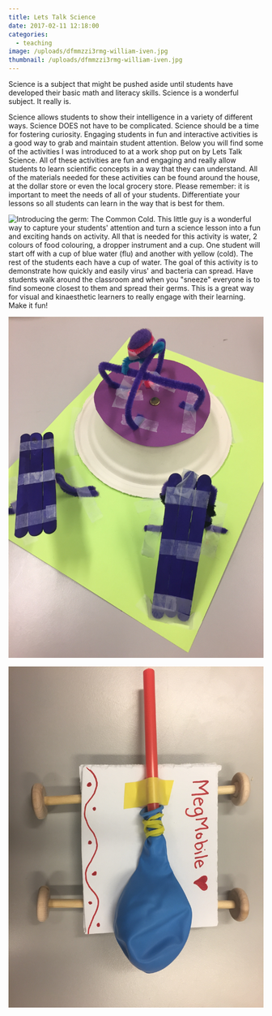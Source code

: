 ```yaml
---
title: Lets Talk Science
date: 2017-02-11 12:18:00
categories:
  - teaching
image: /uploads/dfmmzzi3rmg-william-iven.jpg
thumbnail: /uploads/dfmmzzi3rmg-william-iven.jpg
---
```



Science is a subject that might be pushed aside until students have developed their basic math and literacy skills. Science is a wonderful subject. It really is.&nbsp;

Science allows students to show their intelligence in a variety of different ways. Science DOES not have to be complicated. Science should be a time for fostering curiosity. Engaging students in fun and interactive activities is a good way to grab and maintain student attention. Below you will find some of the activities I was introduced to at a work shop put on by Lets Talk Science. All of these activities are fun and engaging and really allow students to learn scientific concepts in a way that they can understand. All of the materials needed for these activities can be found around the house, at the dollar store or even the local grocery store. Please remember: it is important to meet the needs of all of your students. Differentiate your lessons so all students can learn in the way that is best for them.

![Introducing the germ: The Common Cold. This little guy is a wonderful way to capture your students' attention and turn a science lesson into a fun and exciting hands on activity. All that is needed for this activity is water, 2 colours of food colouring, a dropper instrument and a cup. One student will start off with a cup of blue water (flu) and another with yellow (cold). The rest of the students each have a cup of water. The goal of this activity is to demonstrate how quickly and easily virus' and bacteria can spread. Have students walk around the classroom and when you &quot;sneeze&quot; everyone is to find someone closest to them and spread their germs. This is a great way for visual and kinaesthetic learners to really engage with their learning. Make it fun!](/uploads/versions/img-8829---x----3264-2448x---.JPG)

![Teaching your students about simple machines? This cross-curricular activity is sure to capture student attention. All that is required for this activity are some items that can be found around the school. Allow students to inquire. Don't give them answers. Can you spot the simple machines in this playground?](/uploads/versions/img-8838---x----3264-2448x---.JPG)

![Balloon cars are an awesome way to include student creativity with science. Again, basic materials that can take on a whole new exploration of learning. How does the car move? What would happen if we put another source as the mechanism to make the car move?](/uploads/versions/img-8826---x----3264-2448x---.JPG)